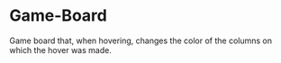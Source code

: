 # Game-Board
Game board that, when hovering, changes the color of the columns on which the hover was made.
